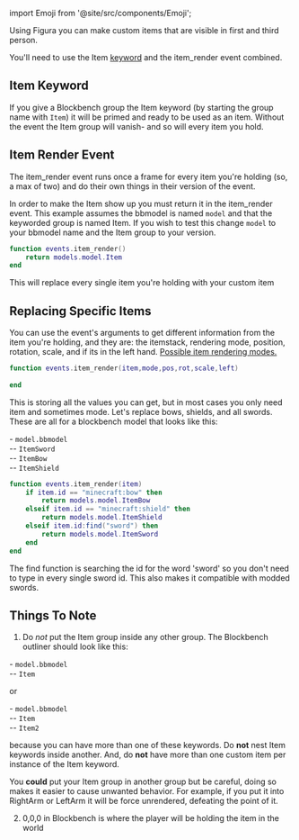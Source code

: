 import Emoji from '@site/src/components/Emoji';

Using Figura you can make custom items that are visible in first and third person.

You'll need to use the Item [keyword](../enums/ModelPartParentTypes) and the item_render event combined.

## Item Keyword
If you give a Blockbench group the Item keyword (by starting the group name with <code>Item</code>) it will be primed and ready to be used as an item. Without the event the Item group will vanish- and so will every item you hold.

## Item Render Event
The item_render event runs once a frame for every item you're holding (so, a max of two) and do their own things in their version of the event.

In order to make the Item show up you must return it in the item_render event. This example assumes the bbmodel is named <code>model</code> and that the keyworded group is named Item. If you wish to test this change <code>model</code> to your bbmodel name and the Item group to your version.
```lua
function events.item_render()
    return models.model.Item
end
```
This will replace every single item you're holding with your custom item

## Replacing Specific Items
You can use the event's arguments to get different information from the item you're holding, and they are: the itemstack, rendering mode, position, rotation, scale, and if its in the left hand. [Possible item rendering modes.](../enums/ItemDisplayModes)
```lua
function events.item_render(item,mode,pos,rot,scale,left)
    
end
```
This is storing all the values you can get, but in most cases you only need item and sometimes mode. Let's replace bows, shields, and all swords. These are all for a blockbench model that looks like this:

\-<Emoji icon="file/bbmodel"/> <code>model.bbmodel</code><br/>
\-- <Emoji icon="blockbench/group"/> <code>ItemSword</code><br/>
\-- <Emoji icon="blockbench/group"/> <code>ItemBow</code><br/>
\-- <Emoji icon="blockbench/group"/> <code>ItemShield</code><br/>

```lua
function events.item_render(item)
    if item.id == "minecraft:bow" then
        return models.model.ItemBow
    elseif item.id == "minecraft:shield" then
        return models.model.ItemShield
    elseif item.id:find("sword") then
        return models.model.ItemSword
    end
end
```
The find function is searching the id for the word 'sword' so you don't need to type in every single sword id. This also makes it compatible with modded swords.

## Things To Note
1. Do *not* put the Item group inside any other group. The Blockbench outliner should look like this:

\-<Emoji icon="file/bbmodel"/> <code>model.bbmodel</code><br/>
\-- <Emoji icon="blockbench/group"/> <code>Item</code><br/>

or

\-<Emoji icon="file/bbmodel"/> <code>model.bbmodel</code><br/>
\-- <Emoji icon="blockbench/group"/> <code>Item</code><br/>
\-- <Emoji icon="blockbench/group"/> <code>Item2</code><br/>

because you can have more than one of these keywords. Do **not** nest Item keywords inside another. And, do **not** have more than one custom item per instance of the Item keyword.

You **could** put your Item group in another group but be careful, doing so makes it easier to cause unwanted behavior. For example, if you put it into RightArm or LeftArm it will be force unrendered, defeating the point of it.

2. 0,0,0 in Blockbench is where the player will be holding the item in the world